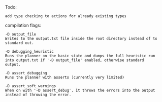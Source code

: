 Todo:
	
	add type checking to actions for already existing types

compilation flags:
	
	-D output_file
	Writes to the output.txt file inside the root directory instead of to standard out.
	
	-D debugging_heuristic
	Runs the planner on the basic state and dumps the full heuristic run into output.txt if '-D output_file' enabled, otherwise standard output.
	
	-D assert_debugging
	Runs the planner with asserts (currently very limited)
	
	-D assert_soft_warnings
	When on with '-D assert_debug', it throws the errors into the output instead of throwing the error.